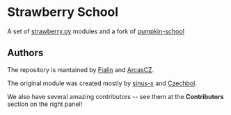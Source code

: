 # Strawberry School

A set of [strawberry.py](https://github.com/strawberry-py) modules and a fork of [pumpkin-school](https://github.com/pumpkin-py/pumpkin-school)

## Authors

The repository is mantained by [Fialin](https://github.com/j-fiala) and [ArcasCZ](https://github.com/ArcasCZ).

The original module was created mostly by [sinus-x](https://github.com/sinus-x) and [Czechbol](https://github.com/Czechbol).

We also have several amazing contributors -- see them at the **Contributors** section on the right panel!
